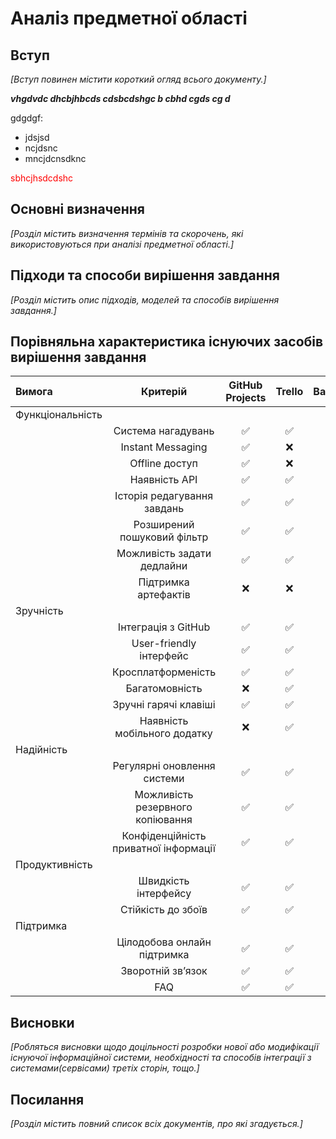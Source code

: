 # Аналіз предметної області

## Вступ

*[Вступ повинен містити короткий огляд всього документу.]*
 
 ***vhgdvdc dhcbjhbcds cdsbcdshgc b cbhd cgds cg d***

 gdgdgf:
 - jdsjsd
 - ncjdsnc
 - mncjdcnsdknc

<span style="color:red"> sbhcjhsdcdshc </span>

## Основні визначення

*[Розділ містить визначення термінів та скорочень, які використовуються при аналізі предметної області.]*

## Підходи та способи вирішення завдання

*[Розділ містить опис підходів, моделей та способів вирішення завдання.]*

## Порівняльна характеристика існуючих засобів вирішення завдання

| Вимога | Критерій | GitHub Projects | Trello | Basecamp | Nifty | Backlog | Asana |
|:------| :------: | :-------------: | :----: | :------: | :---: | :-----: | :---: |
| Функціональність |
|  | Система нагадувань | ✅ | ✅ | ✅ | ✅ | ✅ | ✅ |
|  | Instant Messaging | ✅ | ❌ | ✅ | ✅ | ✅ | ✅ |
|  | Offline доступ | ✅ | ❌ | ❌ | ❌ | ❌ | ❌ |
|  | Наявність API | ✅ | ✅ | ✅ | ✅ | ✅ | ✅ |
|  | Історія редагування завдань | ✅ | ✅ | ✅ | ✅ | ✅ | ✅ |
|  | Розширений пошуковий фільтр | ✅ | ✅ | ✅ | ✅ | ✅ | ✅ |
|  | Можливість задати дедлайни | ✅ | ✅ | ✅ | ✅ | ✅ | ✅ |
|  | Підтримка артефактів | ❌ | ❌ | ❌ | ❌ | ❌ | ❌ |
| Зручність |
|  | Інтеграція з GitHub | ✅ | ✅ | ❌ | ✅ | ✅ | ✅ |
|  | User-friendly інтерфейс | ✅ | ✅ | ✅ | ✅ | ✅ | ✅ |
|  | Кросплатформеність | ✅ | ✅ | ✅ | ✅ | ✅ | ✅ | 
|  | Багатомовність | ❌ | ✅ | ❌ | ❌ | ❌ | ❌ |
|  | Зручні гарячі клавіші | ✅ | ✅ | ✅ | ✅ | ✅ | ❌ |
|  | Наявність мобільного додатку | ❌ | ✅ | ✅ | ✅ | ✅ | ✅ |
| Надійність |
|  | Регулярні оновлення системи | ✅ | ✅ | ✅ | ✅ | ✅ | ✅ |
|  | Можливість резервного копіювання | ✅ | ✅ | ✅ | ❌ | ✅ | ✅ |
|  | Конфіденційність приватної інформації | ✅ | ✅ | ✅ | ✅ | ✅ | ✅ |
| Продуктивність |
|  | Швидкість інтерфейсу | ✅ | ✅ | ✅ | ✅ | ✅ | ✅ |
|  | Стійкість до збоїв | ✅ | ✅ | ✅ | ✅ | ✅ | ✅ |
| Підтримка |
|  | Цілодобова онлайн підтримка | ✅ | ✅ | ✅ | ✅ | ✅ | ✅ |
|  | Зворотній зв’язок | ✅ | ✅ | ✅ | ✅ | ✅ | ✅ |
|  | FAQ | ✅ | ✅ | ✅ | ✅ | ✅ | ✅ |

## Висновки

*[Робляться висновки щодо доцільності розробки нової або модифікації існуючої інформаційної системи, необхідності та способів інтеграції з системами(сервісами) третіх сторін, тощо.]*

## Посилання

*[Розділ містить повний список всіх документів, про які згадується.]*
